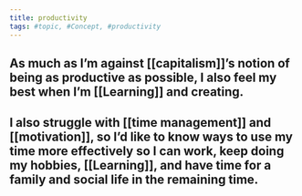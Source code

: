 ```yaml
---
title: productivity
tags: #topic, #Concept, #productivity
---
```


## As much as I’m against [[capitalism]]’s notion of being as productive as possible, I also feel my best when I’m [[Learning]] and creating.
## I also struggle with [[time management]] and [[motivation]], so I’d like to know ways to use my time more effectively so I can work, keep doing my hobbies, [[Learning]], and have time for a family and social life in the remaining time.
